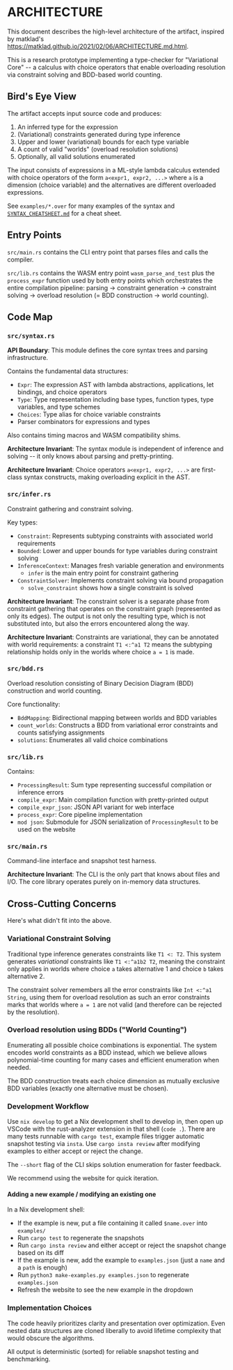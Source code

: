 # ARCHITECTURE

This document describes the high-level architecture of the artifact,
inspired by matklad's https://matklad.github.io/2021/02/06/ARCHITECTURE.md.html.

This is a research prototype implementing a type-checker for "Variational Core" --
a calculus with choice operators that enable overloading resolution via constraint solving and BDD-based world counting.

## Bird's Eye View

The artifact accepts input source code and produces:
1. An inferred type for the expression
2. (Variational) constraints generated during type inference
3. Upper and lower (variational) bounds for each type variable
4. A count of valid "worlds" (overload resolution solutions)
5. Optionally, all valid solutions enumerated

The input consists of expressions in a ML-style lambda calculus
extended with choice operators of the form `a<expr1, expr2, ...>`
where `a` is a dimension (choice variable) and the alternatives are different overloaded expressions.

See `examples/*.over` for many examples of the syntax and [`SYNTAX_CHEATSHEET.md`](./SYNTAX_CHEATSHEET.md) for a cheat sheet.

## Entry Points

`src/main.rs` contains the CLI entry point that parses files and calls the compiler.

`src/lib.rs` contains the WASM entry point `wasm_parse_and_test` plus the `process_expr` function used by both entry points which orchestrates the entire compilation pipeline:
parsing → constraint generation → constraint solving → overload resolution (= BDD construction → world counting).

## Code Map

### `src/syntax.rs`

**API Boundary**: This module defines the core syntax trees and parsing infrastructure.

Contains the fundamental data structures:
- `Expr`: The expression AST with lambda abstractions, applications, let bindings, and choice operators
- `Type`: Type representation including base types, function types, type variables, and type schemes
- `Choices`: Type alias for choice variable constraints
- Parser combinators for expressions and types

Also contains timing macros and WASM compatibility shims.

**Architecture Invariant**: The syntax module is independent of inference and solving -- it only knows about parsing and pretty-printing.

**Architecture Invariant**: Choice operators `a<expr1, expr2, ...>` are first-class syntax constructs, making overloading explicit in the AST.

### `src/infer.rs`

Constraint gathering and constraint solving.

Key types:
- `Constraint`: Represents subtyping constraints with associated world requirements
- `Bounded`: Lower and upper bounds for type variables during constraint solving
- `InferenceContext`: Manages fresh variable generation and environments
  - `infer` is the main entry point for constraint gathering
- `ConstraintSolver`: Implements constraint solving via bound propagation
  - `solve_constraint` shows how a single constraint is solved

**Architecture Invariant**: The constraint solver is a separate phase from constraint gathering that operates on the constraint graph (represented as only its edges).
The output is not only the resulting type, which is not substituted into, but also the errors encountered along the way.

**Architecture Invariant**: Constraints are variational, they can be annotated with world requirements:
a constraint `T1 <:^a1 T2` means the subtyping relationship holds only in the worlds where choice `a = 1` is made.

### `src/bdd.rs`

Overload resolution consisting of Binary Decision Diagram (BDD) construction and world counting.

Core functionality:
- `BddMapping`: Bidirectional mapping between worlds and BDD variables
- `count_worlds`: Constructs a BDD from variational error constraints and counts satisfying assignments
- `solutions`: Enumerates all valid choice combinations

### `src/lib.rs`

Contains:
- `ProcessingResult`: Sum type representing successful compilation or inference errors
- `compile_expr`: Main compilation function with pretty-printed output
- `compile_expr_json`: JSON API variant for web interface
- `process_expr`: Core pipeline implementation
- `mod json`: Submodule for JSON serialization of `ProcessingResult` to be used on the website

### `src/main.rs`

Command-line interface and snapshot test harness.

**Architecture Invariant**: The CLI is the only part that knows about files and I/O. The core library operates purely on in-memory data structures.

## Cross-Cutting Concerns

Here's what didn't fit into the above.

### Variational Constraint Solving

Traditional type inference generates constraints like `T1 <: T2`.
This system generates _variational_ constraints like `T1 <:^a1b2 T2`, meaning the constraint only applies in worlds where choice `a` takes alternative 1 and choice `b` takes alternative 2.

The constraint solver remembers all the error constraints like `Int <:^a1 String`,
using them for overload resolution as such an error constraints marks that worlds where `a = 1` are not valid (and therefore can be rejected by the resolution).

### Overload resolution using BDDs ("World Counting")

Enumerating all possible choice combinations is exponential.
The system encodes world constraints as a BDD instead, which we believe allows polynomial-time counting for many cases and efficient enumeration when needed.

The BDD construction treats each choice dimension as mutually exclusive BDD variables (exactly one alternative must be chosen).

### Development Workflow

Use `nix develop` to get a Nix development shell to develop in, then open up VSCode with the rust-analyzer extension in that shell (`code .`).
There are many tests runnable with `cargo test`, example files trigger automatic snapshot testing via `insta`.
Use `cargo insta review` after modifying examples to either accept or reject the change.

The `--short` flag of the CLI skips solution enumeration for faster feedback.

We recommend using the website for quick iteration.

#### Adding a new example / modifying an existing one

In a Nix development shell:
- If the example is new, put a file containing it called `$name.over` into `examples/`
- Run `cargo test` to regenerate the snapshots
- Run `cargo insta review` and either accept or reject the snapshot change based on its diff
- If the example is new, add the example to `examples.json` (just a `name` and a `path` is enough)
- Run `python3 make-examples.py examples.json` to regenerate `examples.json`
- Refresh the website to see the new example in the dropdown

### Implementation Choices

The code heavily prioritizes clarity and presentation over optimization.
Even nested data structures are cloned liberally to avoid lifetime complexity that would obscure the algorithms.

All output is deterministic (sorted) for reliable snapshot testing and benchmarking.